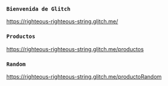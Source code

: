 ### `Bienvenida de Glitch`
https://righteous-righteous-string.glitch.me/

### `Productos`
https://righteous-righteous-string.glitch.me/productos

### `Random`
https://righteous-righteous-string.glitch.me/productoRandom
